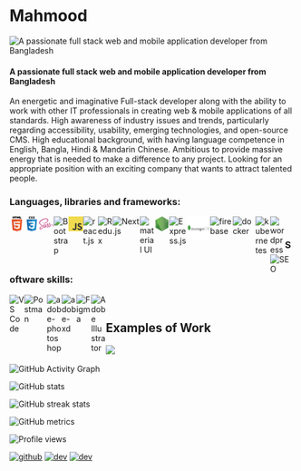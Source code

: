 # Mahmood
![A passionate full stack web and mobile application developer from Bangladesh](https://github.com/mahmood-islam/github-readme/blob/main/github-cover1.jpeg?raw=true)
#### A passionate full stack web and mobile application developer from Bangladesh

An energetic and imaginative Full-stack developer along with the ability to work with other IT professionals in creating web & mobile applications of all standards. High awareness of industry issues and trends, particularly regarding accessibility, usability, emerging technologies, and open-source CMS. High educational background, with having language competence in English, Bangla, Hindi & Mandarin Chinese. Ambitious to provide massive energy that is needed to make a difference to any project. Looking for an appropriate position with an exciting company that wants to attract talented people.

### Languages, libraries and frameworks:
<img align="left" alt="HTML5" width="26px" src="https://raw.githubusercontent.com/github/explore/80688e429a7d4ef2fca1e82350fe8e3517d3494d/topics/html/html.png" />
<img align="left" alt="CSS3" width="26px" src="https://raw.githubusercontent.com/github/explore/80688e429a7d4ef2fca1e82350fe8e3517d3494d/topics/css/css.png" />
<img align="left" alt="Sass" width="26px" src="https://raw.githubusercontent.com/github/explore/80688e429a7d4ef2fca1e82350fe8e3517d3494d/topics/sass/sass.png" />
<img align="left" alt="Bootstrap" width="26px" src="https://upload.wikimedia.org/wikipedia/commons/b/b2/Bootstrap_logo.svg" />
<img align="left" alt="JavaScript" width="26px" src="https://raw.githubusercontent.com/github/explore/80688e429a7d4ef2fca1e82350fe8e3517d3494d/topics/javascript/javascript.png" />
<img align="left" alt="react.js" width="26px" src="https://upload.wikimedia.org/wikipedia/commons/4/47/React.svg" />
<img align="left" alt="Redux" width="26px" src="https://upload.wikimedia.org/wikipedia/commons/4/49/Redux.png" />
<img align="left" alt="Next.js" width="48px" src="https://upload.wikimedia.org/wikipedia/commons/8/8e/Nextjs-logo.svg" />
<img align="left" alt="material UI" width="26px" src="https://upload.wikimedia.org/wikipedia/commons/0/0a/Cib-material-design_%28CoreUI_Icons_v1.0.0%29.svg" />
<img align="left" alt="Node.js" width="26px" src="https://raw.githubusercontent.com/github/explore/80688e429a7d4ef2fca1e82350fe8e3517d3494d/topics/nodejs/nodejs.png" />
<img align="left" alt="Express.js" width="32px" src="https://upload.wikimedia.org/wikipedia/commons/6/64/Expressjs.png" />
<img align="left" alt="MongoDB" width="40px" src="https://raw.githubusercontent.com/github/explore/80688e429a7d4ef2fca1e82350fe8e3517d3494d/topics/mongodb/mongodb.png" />
<img align="left" alt="firebase" width="40px" src="https://upload.wikimedia.org/wikipedia/commons/b/bd/Firebase_Logo.png" />
<img align="left" alt="docker" width="40px" src="https://upload.wikimedia.org/wikipedia/commons/7/79/Docker_%28container_engine%29_logo.png" />
<img align="left" alt="kubernetes" width="26px" src="https://upload.wikimedia.org/wikipedia/commons/3/39/Kubernetes_logo_without_workmark.svg" />
<img align="left" alt="wordpress" width="26px" src="https://upload.wikimedia.org/wikipedia/commons/0/0c/Wordpress_logo_8.png" />
<img align="left" alt="SEO" width="40px" src="https://upload.wikimedia.org/wikipedia/commons/3/3e/Seokaos_SEO.jpg" />
<br/>

### Software skills:
<img align="left" alt="VS Code" width="26px" src="https://upload.wikimedia.org/wikipedia/commons/9/9a/Visual_Studio_Code_1.35_icon.svg" />
<img align="left" alt="Postman" width="40px" src="https://upload.wikimedia.org/wikipedia/commons/c/c2/Postman_%28software%29.png" />
<img align="left" alt="adobe-photoshop" width="26px" src="https://upload.wikimedia.org/wikipedia/commons/a/af/Adobe_Photoshop_CC_icon.svg" />
<img align="left" alt="adobe-xd" width="26px" src="https://upload.wikimedia.org/wikipedia/commons/c/c2/Adobe_XD_CC_icon.svg" />
<img align="left" alt="Figma" width="26px" src="https://upload.wikimedia.org/wikipedia/commons/3/33/Figma-logo.svg" />
<img align="left" alt="Adobe Illustrator" width="26px" src="https://upload.wikimedia.org/wikipedia/commons/f/fb/Adobe_Illustrator_CC_icon.svg" />
<br/>


## Examples of Work
<img src="https://github.com/adriantwarog/adriantwarog/blob/master/covid19.gif" width="1024" >

![GitHub Activity Graph](https://activity-graph.herokuapp.com/graph?username=MahmoodUlislam)  

![GitHub stats](https://github-readme-stats.vercel.app/api?username=Mahmoodulislam&show_icons=true)  

![GitHub streak stats](https://github-readme-streak-stats.herokuapp.com/?user=MahmoodUlislam)  

![GitHub metrics](https://metrics.lecoq.io/MahmoodUlislam)  

![Profile views](https://gpvc.arturio.dev/Mahmoodulislam)  

[<img src='https://cdn.jsdelivr.net/npm/simple-icons@3.0.1/icons/github.svg' alt='github' height='40'>](https://github.com/Mahmoodulislam)    [<img src='https://cdn.jsdelivr.net/npm/simple-icons@3.0.1/icons/dev-dot-to.svg' alt='dev' height='40'>](https://dev.to/mahmoodulislam)    [<img src='https://cdn.jsdelivr.net/npm/simple-icons@3.0.1/icons/hashnode.svg' alt='dev' height='40'>](Mahmoodulislam)
